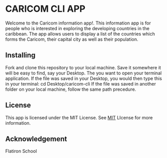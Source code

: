  # CARICOM CLI APP

Welcome to the Caricom information app!. This information app is for people who is interested in exploring the developing countries in the caribbean. The app allows users to display a list of the countries which forms the Caricom, their capital city as well as their population. 

 ## Installing

Fork and clone this repository to your local machine. Save it somewhere it will be easy to find, say your Desktop. The you want to open your terminal application. If the file was saved in your Desktop, you would then type this in your terminal:
             cd Desktop/caricom-cli
If the file was saved in another folder on your local machine, follow the same path precedure. 

## License

This app is licensed under the MIT License. See [MIT](https://choosealicense.com/license/mit) LIcense for more information. 

## Acknowledgement

Flatiron School
